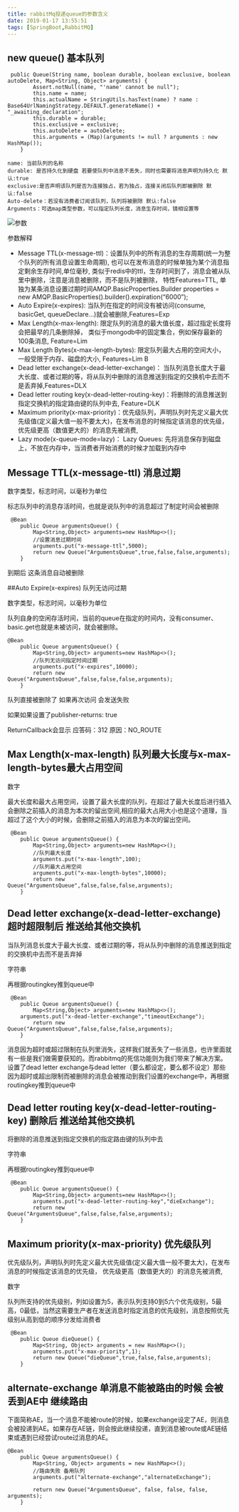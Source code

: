 ```yaml
---
title: rabbitMq投递queue的参数含义
date: 2019-01-17 13:55:51
tags: [SpringBoot,RabbitMQ]
---
```


## new queue() 基本队列

```
 public Queue(String name, boolean durable, boolean exclusive, boolean autoDelete, Map<String, Object> arguments) {
        Assert.notNull(name, "'name' cannot be null");
        this.name = name;
        this.actualName = StringUtils.hasText(name) ? name : Base64UrlNamingStrategy.DEFAULT.generateName() + "_awaiting_declaration";
        this.durable = durable;
        this.exclusive = exclusive;
        this.autoDelete = autoDelete;
        this.arguments = (Map)(arguments != null ? arguments : new HashMap());
    }
```

```
name: 当前队列的名称
durable: 是否持久化到硬盘 若要使队列中消息不丢失，同时也需要将消息声明为持久化 默认:true
exclusive:是否声明该队列是否为连接独占，若为独占，连接关闭后队列即被删除 默认:false
Auto-delete：若没有消费者订阅该队列，队列将被删除 默认:false
Arguments：可选map类型参数，可以指定队列长度，消息生存时间，镜相设置等 
```

<!--more-->

![参数](/img/2019-1-15/Arguments.png)

参数解释

* Message TTL(x-message-ttl)：设置队列中的所有消息的生存周期(统一为整个队列的所有消息设置生命周期), 也可以在发布消息的时候单独为某个消息指定剩余生存时间,单位毫秒, 类似于redis中的ttl，生存时间到了，消息会被从队里中删除，注意是消息被删除，而不是队列被删除， 特性Features=TTL, 单独为某条消息设置过期时间AMQP.BasicProperties.Builder properties = new AMQP.BasicProperties().builder().expiration(“6000”); 
* Auto Expire(x-expires): 当队列在指定的时间没有被访问(consume, basicGet, queueDeclare…)就会被删除,Features=Exp
* Max Length(x-max-length): 限定队列的消息的最大值长度，超过指定长度将会把最早的几条删除掉， 类似于mongodb中的固定集合，例如保存最新的100条消息, Feature=Lim
* Max Length Bytes(x-max-length-bytes): 限定队列最大占用的空间大小， 一般受限于内存、磁盘的大小, Features=Lim B
* Dead letter exchange(x-dead-letter-exchange)： 当队列消息长度大于最大长度、或者过期的等，将从队列中删除的消息推送到指定的交换机中去而不是丢弃掉,Features=DLX
* Dead letter routing key(x-dead-letter-routing-key)：将删除的消息推送到指定交换机的指定路由键的队列中去, Feature=DLK
* Maximum priority(x-max-priority)：优先级队列，声明队列时先定义最大优先级值(定义最大值一般不要太大)，在发布消息的时候指定该消息的优先级， 优先级更高（数值更大的）的消息先被消费,
* Lazy mode(x-queue-mode=lazy)： Lazy Queues: 先将消息保存到磁盘上，不放在内存中，当消费者开始消费的时候才加载到内存中



## Message TTL(x-message-ttl)  消息过期

数字类型，标志时间，以毫秒为单位

标志队列中的消息存活时间，也就是说队列中的消息超过了制定时间会被删除

```
 @Bean
    public Queue argumentsQueue() {
        Map<String,Object> arguments=new HashMap<>();
        //设置消息过期时间
        arguments.put("x-message-ttl",5000);
        return new Queue("ArgumentsQueue",true,false,false,arguments);
    }
```

到期后 这条消息自动被删除



##Auto Expire(x-expires)  队列无访问过期

数字类型，标志时间，以毫秒为单位

队列自身的空闲存活时间，当前的queue在指定的时间内，没有consumer、basic.get也就是未被访问，就会被删除。

```
@Bean
    public Queue argumentsQueue() {
        Map<String,Object> arguments=new HashMap<>();
        //队列无访问指定时间过期
        arguments.put("x-expires",10000);
        return new Queue("ArgumentsQueue",false,false,false,arguments);
    }
```

队列直接被删除了 如果再次访问 会发送失败 

如果如果设置了publisher-returns: true 

ReturnCallback会显示 应答码：312 原因：NO_ROUTE



## Max Length(x-max-length) 队列最大长度与x-max-length-bytes最大占用空间

数字

最大长度和最大占用空间，设置了最大长度的队列，在超过了最大长度后进行插入会删除之前插入的消息为本次的留出空间,相应的最大占用大小也是这个道理，当超过了这个大小的时候，会删除之前插入的消息为本次的留出空间。

```
 @Bean
    public Queue argumentsQueue() {
        Map<String,Object> arguments=new HashMap<>();
        //队列最大长度
        arguments.put("x-max-length",100);
        //队列最大占用空间
        arguments.put("x-max-length-bytes",10000);
        return new Queue("ArgumentsQueue",false,false,false,arguments);
    }

```

## Dead letter exchange(x-dead-letter-exchange) 超时超限制后 推送给其他交换机

 当队列消息长度大于最大长度、或者过期的等，将从队列中删除的消息推送到指定的交换机中去而不是丢弃掉

字符串

再根据routingkey推到queue中

```
 @Bean
    public Queue argumentsQueue() {
        Map<String,Object> arguments=new HashMap<>();
    arguments.put("x-dead-letter-exchange","timeoutExchange");
        return new Queue("ArgumentsQueue",false,false,false,arguments);
    }
```

消息因为超时或超过限制在队列里消失，这样我们就丢失了一些消息，也许里面就有一些是我们做需要获知的。而rabbitmq的死信功能则为我们带来了解决方案。设置了dead letter exchange与dead letter（要么都设定，要么都不设定）那些因为超时或超出限制而被删除的消息会被推动到我们设置的exchange中，再根据routingkey推到queue中



##  Dead letter routing key(x-dead-letter-routing-key) 删除后 推送给其他交换机

将删除的消息推送到指定交换机的指定路由键的队列中去

字符串

再根据routingkey推到queue中

```
 @Bean
    public Queue argumentsQueue() {
        Map<String,Object> arguments=new HashMap<>();
        arguments.put("x-dead-letter-routing-key","dieExchange");
        return new Queue("ArgumentsQueue",false,false,false,arguments);
    }
```



## Maximum priority(x-max-priority) 优先级队列

优先级队列，声明队列时先定义最大优先级值(定义最大值一般不要太大)，在发布消息的时候指定该消息的优先级， 优先级更高（数值更大的）的消息先被消费,

数字

队列所支持的优先级别，列如设置为5，表示队列支持0到5六个优先级别，5最高，0最低，当然这需要生产者在发送消息时指定消息的优先级别，消息按照优先级别从高到低的顺序分发给消费者

```
 @Bean
    public Queue dieQueue() {
        Map<String, Object> arguments = new HashMap<>();
        arguments.put("x-max-priority",1);
        return new Queue("dieQueue",true,false,false,arguments);
    }
```



## alternate-exchange  单消息不能被路由的时候 会被丢到AE中 继续路由 

下面简称AE，当一个消息不能被route的时候，如果exchange设定了AE，则消息会被投递到AE。如果存在AE链，则会按此继续投递，直到消息被route或AE链结束或遇到已经尝试route过消息的AE。

```
@Bean
    public Queue argumentsQueue() {
        Map<String, Object> arguments = new HashMap<>();
        //路由失败 备用队列
        arguments.put("alternate-exchange","alternateExchange");

        return new Queue("ArgumentsQueue", false, false, false, arguments);
    }
```





